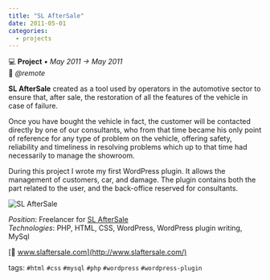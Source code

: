 ```yaml
---
title: "SL AfterSale"
date: 2011-05-01
categories:
  - projects
---
```

💻 **Project** • _May 2011 → May 2011_  
📍 _@remote_

**SL AfterSale** created as a tool used by operators in the automotive sector to ensure that, after sale, the restoration of all the features of the vehicle in case of failure.

Once you have bought the vehicle in fact, the customer will be contacted directly by one of our consultants, who from that time became his only point of reference for any type of problem on the vehicle, offering safety, reliability and timeliness in resolving problems which up to that time had necessarily to manage the showroom.

During this project I wrote my first WordPress plugin. It allows the management of customers, car, and damage. The plugin contains both the part related to the user, and the back-office reserved for consultants.

![SL AfterSale](../slaftersale.jpg)

_Position_: Freelancer for [SL AfterSale](http://www.slaftersale.com/ "SL AfterSale")  
_Technologies_: PHP, HTML, CSS, WordPress, WordPress plugin writing, MySql

[🔗 www.slaftersale.com](http://www.slaftersale.com/)

tags: `#html` `#css` `#mysql` `#php` `#wordpress` `#wordpress-plugin`